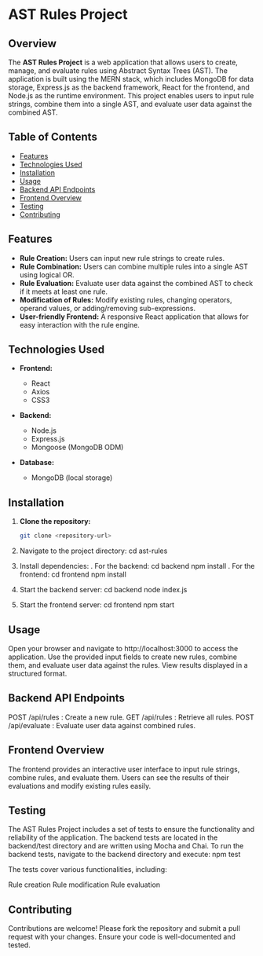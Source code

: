 # AST Rules Project

## Overview

The **AST Rules Project** is a web application that allows users to create, manage, and evaluate rules using Abstract Syntax Trees (AST). The application is built using the MERN stack, which includes MongoDB for data storage, Express.js as the backend framework, React for the frontend, and Node.js as the runtime environment. This project enables users to input rule strings, combine them into a single AST, and evaluate user data against the combined AST.

## Table of Contents

- [Features](#features)
- [Technologies Used](#technologies-used)
- [Installation](#installation)
- [Usage](#usage)
- [Backend API Endpoints](#backend-api-endpoints)
- [Frontend Overview](#frontend-overview)
- [Testing](#testing)
- [Contributing](#contributing)

## Features

- **Rule Creation:** Users can input new rule strings to create rules.
- **Rule Combination:** Users can combine multiple rules into a single AST using logical OR.
- **Rule Evaluation:** Evaluate user data against the combined AST to check if it meets at least one rule.
- **Modification of Rules:** Modify existing rules, changing operators, operand values, or adding/removing sub-expressions.
- **User-friendly Frontend:** A responsive React application that allows for easy interaction with the rule engine.

## Technologies Used

- **Frontend:**

  - React
  - Axios
  - CSS3

- **Backend:**

  - Node.js
  - Express.js
  - Mongoose (MongoDB ODM)

- **Database:**
  - MongoDB (local storage)

## Installation

1. **Clone the repository:**

   ```bash
   git clone <repository-url>

   ```

2. Navigate to the project directory:
   cd ast-rules

3. Install dependencies:
   . For the backend:
   cd backend
   npm install
   . For the frontend:
   cd frontend
   npm install

4. Start the backend server:
   cd backend
   node index.js

5. Start the frontend server:
   cd frontend
   npm start

## Usage

Open your browser and navigate to http://localhost:3000 to access the application.
Use the provided input fields to create new rules, combine them, and evaluate user data against the rules.
View results displayed in a structured format.

## Backend API Endpoints

POST /api/rules : Create a new rule.
GET /api/rules : Retrieve all rules.
POST /api/evaluate : Evaluate user data against combined rules.

## Frontend Overview

The frontend provides an interactive user interface to input rule strings, combine rules, and evaluate them. Users can see the results of their evaluations and modify existing rules easily.

## Testing

The AST Rules Project includes a set of tests to ensure the functionality and reliability of the application.
The backend tests are located in the backend/test directory and are written using Mocha and Chai.
To run the backend tests, navigate to the backend directory and execute:
npm test

The tests cover various functionalities, including:

Rule creation
Rule modification
Rule evaluation

## Contributing

Contributions are welcome! Please fork the repository and submit a pull request with your changes. Ensure your code is well-documented and tested.
